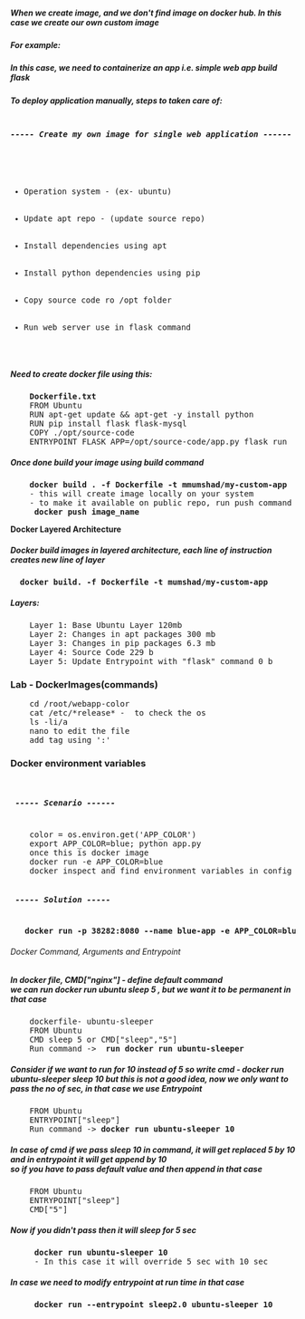 <h5>When we create image, and we don't find image on docker hub. In this case we create our own custom image</h5>
<h5>For example:</h5>
<h5>In this case, we need to containerize an app i.e. simple web app build flask</h5>
<h5>To deploy application manually, steps to taken care of:</h5>
<pre>
<h5>----- Create my own image for single web application ------</h5>
<ul>
    <li>Operation system - (ex- ubuntu)</li>
    <li>Update apt repo - (update source repo)</li>
    <li>Install dependencies using apt</li>
    <li>Install python dependencies using pip</li>
    <li>Copy source code ro /opt folder</li>
    <li>Run web server use in flask command</li>
</ul>
</pre>

<h5>Need to create docker file using this:</h5>
<pre>
    <b>Dockerfile.txt</b>
    FROM Ubuntu
    RUN apt-get update && apt-get -y install python
    RUN pip install flask flask-mysql
    COPY ./opt/source-code
    ENTRYPOINT FLASK_APP=/opt/source-code/app.py flask run
</pre>

<h5>Once done build your image using build command</h5>
<pre>
    <b>docker build . -f Dockerfile -t mmumshad/my-custom-app</b>
    - this will create image locally on your system
    - to make it available on public repo, run push command
    <b> docker push image_name</b> 
</pre>

<b>Docker Layered Architecture</b>
<h5> Docker build images in layered architecture, each line of instruction creates new line of layer </h5>
<pre> <b> docker build. -f Dockerfile -t mumshad/my-custom-app </b></pre>
<h5> Layers:</h5>
<pre>
    Layer 1: Base Ubuntu Layer 120mb
    Layer 2: Changes in apt packages 300 mb
    Layer 3: Changes in pip packages 6.3 mb
    Layer 4: Source Code 229 b
    Layer 5: Update Entrypoint with "flask" command 0 b
</pre>

<h3> Lab - DockerImages(commands)</h3>
<pre>
    cd /root/webapp-color
    cat /etc/*release* -  to check the os 
    ls -li/a
    nano to edit the file
    add tag using ':'
</pre>

<h3>Docker environment variables</h3>
<pre>
   <h5> ----- Scenario ------ </h5>
    color = os.environ.get('APP_COLOR')
    export APP_COLOR=blue; python app.py 
    once this is docker image
    docker run -e APP_COLOR=blue
    docker inspect and find environment variables in config section
   <h5> ----- Solution -----</h5>
   <b>docker run -p 38282:8080 --name blue-app -e APP_COLOR=blue kodeKloud/simple-webapp</b>
</pre>

<h6>Docker Command, Arguments and Entrypoint</h6>
<h5> In docker file, CMD["nginx"] - define default command <br>
we can run docker run ubuntu sleep 5 , but  we want it to be permanent in that case </h5>
<pre>
	dockerfile- ubuntu-sleeper
	FROM Ubuntu
	CMD sleep 5 or CMD["sleep","5"]
	Run command -> <b> run docker run ubuntu-sleeper </b>
</pre>

<h5> 
	Consider if we want to run for 10 instead of 5 so write cmd - docker run ubuntu-sleeper sleep 10
	but this is not a good idea, now we only want to pass the no of sec, in that case we use Entrypoint
</h5>
<pre>
	FROM Ubuntu
	ENTRYPOINT["sleep"]
	Run command -><b> docker run ubuntu-sleeper 10 </b>
</pre>

<h5>In case of cmd if we pass sleep 10 in command, it will get replaced 5 by 10 and in entrypoint it will get append by 10 <br>
so if you have to pass default value and then append in that case </h5>
<pre>
	FROM Ubuntu
	ENTRYPOINT["sleep"]
	CMD["5"]
</pre>

<h5> Now if you didn't pass then it will sleep for 5 sec </h5>
<pre>
    <b> docker run ubuntu-sleeper 10</b>
     - In this case it will override 5 sec with 10 sec
</pre>

<h5> In case we need to modify entrypoint at run time in that case</h5>
<pre>
     <b>docker run --entrypoint sleep2.0 ubuntu-sleeper 10 </b>
</pre>	
